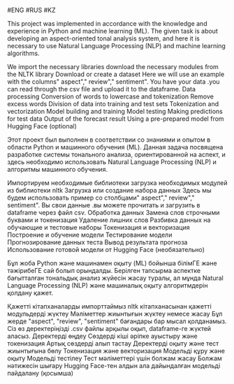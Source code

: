 #ENG
#RUS
#KZ

This project was implemented in accordance with the knowledge and experience in Python and machine learning (ML).
The given task is about developing an aspect-oriented tonal analysis system, and here it is necessary to use Natural Language Processing (NLP) and machine learning algorithms.

We import the necessary libraries
download the necessary modules from the NLTK library
 Download or create a dataset
 Here we will use an example with the columns" aspect"," review"," sentiment".
 You have your data .you can read through the csv file and upload it to the dataframe.
 Data processing
 Conversion of words to lowercase and tokenization
 Remove excess words
 Division of data into training and test sets
 Tokenization and vectorization
 Model building and training
 Model testing
 Making predictions for test data
 Output of the forecast result
 Using a pre-prepared model from Hugging Face (optional)


Этот проект был выполнен в соответствии со знаниями и опытом в области Python и машинного обучения (ML). 
Данная задача посвящена разработке системы тонального анализа, ориентированной на аспект, и здесь необходимо использовать Natural Language Processing (NLP) и алгоритмы машинного обучения.

Импортируем необходимые библиотеки
загрузка необходимых модулей из библиотеки nltk
 Загрузка или создание набора данных
 Здесь мы будем использовать пример со столбцами" aspect"," review"," sentiment".
 Вы свои данные .вы можете прочитать и загрузить в dataframe через файл csv.
 Обработка данных
 Замена слов строчными буквами и токенизация
 Удаление лишних слов
 Разбивка данных на обучающие и тестовые наборы
 Токенизация и векторизация
 Построение и обучение модели
 Тестирование модели
 Прогнозирование данных теста
 Вывод результата прогноза
 Использование готовой модели от Hugging Face (необязательно)

Бұл жоба Python және машинамен оқыту (ML) бойынша білімГЕ және тәжірибеГЕ сай болып орындалды. 
Берілген тапсырма аспектке бағытталған тональдық анализ жүйесін жасау туралы, ал мұнда Natural Language Processing (NLP) және машиналық оқыту алгоритмдерін қолдану қажет.

Қажетті кітапханаларды импорттаймыз
nltk кітапханасынан қажетті модульдерді жүктеу
 Мәліметтер жиынтығын жүктеу немесе жасау
 Бұл жерде "aspect", "review", "sentiment" бағандары бар мысал қолданамыз.
 Сіз өз деректеріңізді .csv файлы арқылы оқып, dataframe-ге жүктей аласыз.
 Деректерді өңдеу
 Сөздерді кіші әріпке ауыстыру және токенизация
 Артық сөздерді алып тастау
 Деректерді оқыту және тест жиынтығына бөлу
 Токенизация және векторизация
 Модельді құру және оқыту
 Модельді тестілеу
 Тест мәліметтері үшін болжам жасау
 Болжам нәтижесін шығару
 Hugging Face-тен алдын ала дайындалған модельді пайдалану (қосымша)
